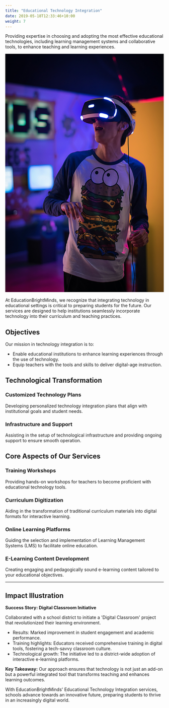 ```yaml
---
title: "Educational Technology Integration"
date: 2019-05-18T12:33:46+10:00
weight: 7
---
```


Providing expertise in choosing and adopting the most effective educational technologies, including learning management systems and collaborative tools, to enhance teaching and learning experiences.

![Accounting Services](/images/education-technology-unsplash.jpeg)

At EducationBrightMinds, we recognize that integrating technology in educational settings is critical to preparing students for the future. Our services are designed to help institutions seamlessly incorporate technology into their curriculum and teaching practices.

## Objectives

Our mission in technology integration is to:
- Enable educational institutions to enhance learning experiences through the use of technology.
- Equip teachers with the tools and skills to deliver digital-age instruction.

## Technological Transformation

### Customized Technology Plans

Developing personalized technology integration plans that align with institutional goals and student needs.

### Infrastructure and Support

Assisting in the setup of technological infrastructure and providing ongoing support to ensure smooth operation.

## Core Aspects of Our Services

### Training Workshops

Providing hands-on workshops for teachers to become proficient with educational technology tools.

### Curriculum Digitization

Aiding in the transformation of traditional curriculum materials into digital formats for interactive learning.

### Online Learning Platforms

Guiding the selection and implementation of Learning Management Systems (LMS) to facilitate online education.

### E-Learning Content Development

Creating engaging and pedagogically sound e-learning content tailored to your educational objectives.

---

## Impact Illustration

**Success Story: Digital Classroom Initiative**

Collaborated with a school district to initiate a 'Digital Classroom' project that revolutionized their learning environment.

- Results: Marked improvement in student engagement and academic performance.
- Training highlights: Educators received comprehensive training in digital tools, fostering a tech-savvy classroom culture.
- Technological growth: The initiative led to a district-wide adoption of interactive e-learning platforms.

**Key Takeaway:** Our approach ensures that technology is not just an add-on but a powerful integrated tool that transforms teaching and enhances learning outcomes.

With EducationBrightMinds' Educational Technology Integration services, schools advance towards an innovative future, preparing students to thrive in an increasingly digital world.
